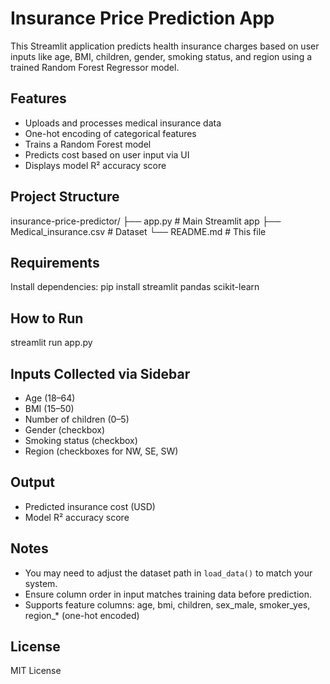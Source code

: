 #  Insurance Price Prediction App

This Streamlit application predicts health insurance charges based on user inputs like age, BMI, children, gender, smoking status, and region using a trained Random Forest Regressor model.

##  Features
- Uploads and processes medical insurance data
- One-hot encoding of categorical features
- Trains a Random Forest model
- Predicts cost based on user input via UI
- Displays model R² accuracy score

##  Project Structure
insurance-price-predictor/
├── app.py               # Main Streamlit app
├── Medical_insurance.csv # Dataset
└── README.md            # This file

##  Requirements
Install dependencies:
pip install streamlit pandas scikit-learn

##  How to Run
streamlit run app.py

##  Inputs Collected via Sidebar
- Age (18–64)
- BMI (15–50)
- Number of children (0–5)
- Gender (checkbox)
- Smoking status (checkbox)
- Region (checkboxes for NW, SE, SW)

##  Output
- Predicted insurance cost (USD)
- Model R² accuracy score

##  Notes
- You may need to adjust the dataset path in `load_data()` to match your system.
- Ensure column order in input matches training data before prediction.
- Supports feature columns: age, bmi, children, sex_male, smoker_yes, region_* (one-hot encoded)

##  License
MIT License
